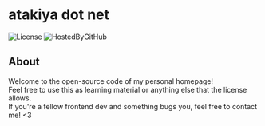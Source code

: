 
# atakiya dot net

![License](https://img.shields.io/github/license/atakiya/atakiya.github.io.svg?style=for-the-badge)
![HostedByGitHub](https://img.shields.io/badge/hosted%20by-github-blue.svg?style=for-the-badge)

## About

Welcome to the open-source code of my personal homepage!  
Feel free to use this as learning material or anything else that the license allows.  
If you&apos;re a fellow frontend dev and something bugs you, feel free to contact me! &lt;3
